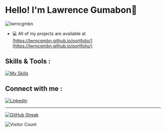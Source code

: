  # Hello! I'm Lawrence Gumabon👋 

 <!-- # [![Typing SVG](https://readme-typing-svg.demolab.com?font=Fira+Code&weight=800&size=32&pause=1000&random=false&width=800&lines=Hello!+I'm+Lawrence+Gumabon%F0%9F%91%8B)](https://git.io/typing-svg) --> 

<p align="left"> <img src="https://komarev.com/ghpvc/?username=lwrncgmbn&label=Profile%20views&color=0e75b6&style=flat" alt="lwrncgmbn" /> </p>

<!-- - 💻 I’m currently learning **CodeIgniter4**  -->
- 💻 All of my projects are available at [https://lwrncgmbn.github.io/portfolio/](https://lwrncgmbn.github.io/portfolio/)
<!-- - 📫 How to reach me **lwrncgmbn@gmail.com** -->

## Skills & Tools : 
[![My Skills](https://skillicons.dev/icons?i=html,css,js,tailwind,bootstrap,react,php,laravel,github,vscode,figma,ps)](https://skillicons.dev)

## Connect with me :
[![LinkedIn](https://skillicons.dev/icons?i=linkedin)](https://www.linkedin.com/in/lawrence-gumabon-7018b7255/)

-----------------------------------------------------------------------------

[![GitHub Streak](https://github-readme-streak-stats.herokuapp.com?user=lwrncgmbn&theme=dark&border_radius=5)](https://git.io/streak-stats)

<!-- <p>&nbsp;<img align="center" src="https://github-readme-stats.vercel.app/api?username=lwrncgmbn&show_icons=true&locale=en" alt="lwrncgmbn" /></p> -->
<!-- <p><img  src="https://github-readme-stats.vercel.app/api/top-langs?username=lwrncgmbn&show_icons=true&locale=en&layout=compact" alt="lwrncgmbn" /></p> -->

![Visitor Count](https://profile-counter.glitch.me/{lawrencegumabon}/count.svg)

